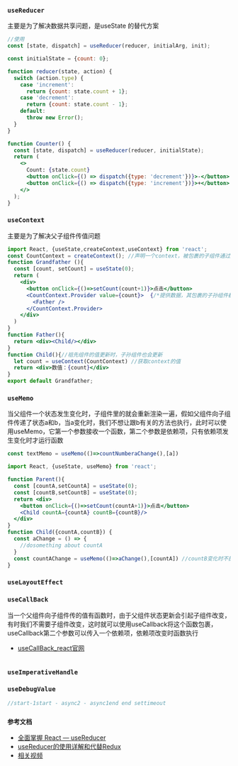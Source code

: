 ### `useReducer`
主要是为了解决数据共享问题，是useState 的替代方案
```jsx
//使用
const [state, dispatch] = useReducer(reducer, initialArg, init);
```
```jsx
const initialState = {count: 0};

function reducer(state, action) {
  switch (action.type) {
    case 'increment':
      return {count: state.count + 1};
    case 'decrement':
      return {count: state.count - 1};
    default:
      throw new Error();
  }
}

function Counter() {
  const [state, dispatch] = useReducer(reducer, initialState);
  return (
    <>
      Count: {state.count}
      <button onClick={() => dispatch({type: 'decrement'})}>-</button>
      <button onClick={() => dispatch({type: 'increment'})}>+</button>
    </>
  );
}
```
### `useContext`
主要是为了解决父子组件传值问题
```jsx
import React, {useState,createContext,useContext} from 'react';
const CountContext = createContext(); //声明一个context，被包裹的子组件通过这个context获取值
function Grandfather (){
  const [count, setCount] = useState(0);
  return (
    <div>
      <button onClick={()=>setCount(count+1)}>点击</button>
      <CountContext.Provider value={count}>  {/*提供数据，其包裹的子孙组件都可以通过它获取值*/}
        <Father />
      </CountContext.Provider>  
    </div>
  )
}
function Father(){
  return <div><Child/></div>
}
function Child(){//祖先组件的值更新时，子孙组件也会更新
  let count = useContext(CountContext) //获取context的值   
  return <div>数值：{count}</div>
}
export default Grandfather;
```

### `useMemo`
当父组件一个状态发生变化时，子组件里的就会重新渲染一遍，假如父组件向子组件传递了状态a和b，当a变化时，我们不想让跟b有关的方法也执行，此时可以使用useMemo，它第一个参数接收一个函数，第二个参数是依赖项，只有依赖项发生变化时才运行函数
```jsx
const textMemo = useMemo(()=>countNumberaChange(),[a])
```
```jsx
import React, {useState, useMemo} from 'react';

function Parent(){
  const [countA,setCountA] = useState(0);
  const [countB,setCountB] = useState(0);
  return <div>
    <button onClick={()=>setCount(countA+1)}>点击</button>
    <Child countA={countA} countB={countB}/>
  </div>
}
function Child({countA,countB}) {
  const aChange = () => {
    //dosomething about countA
  }
  const countAChange = useMemo(()=>aChange(),[countA]) //countB变化时不执行
}
```

### `useLayoutEffect`

### `useCallBack`
当一个父组件向子组件传的值有函数时，由于父组件状态更新会引起子组件改变，有时我们不需要子组件改变，这时就可以使用useCallback将这个函数包裹，useCallback第二个参数可以传入一个依赖项，依赖项改变时函数执行
* [useCallBack_react官网](https://zh-hans.reactjs.org/docs/hooks-reference.html#usecallback)
```jsx

```
### `useImperativeHandle`

### `useDebugValue`
```jsx
//start-1start - async2 - async1end end settimeout
```

### `参考文档`
* [全面掌握 React — useReducer](https://www.jianshu.com/p/14e429e29798)
* [useReducer的使用详解和代替Redux](https://my.oschina.net/u/4890577/blog/4819842)
* [相关视频](bilibili.com/video/BV11z4y1Q7ic)

